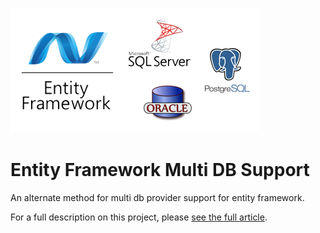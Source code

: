 ![](Article.png)
# Entity Framework Multi DB Support
An alternate method for multi db provider support for entity framework.

For a full description on this project, please [see the full article](http://www.codeproject.com/Tips/1062375/Entity-Framework-Multi-DB-Support).